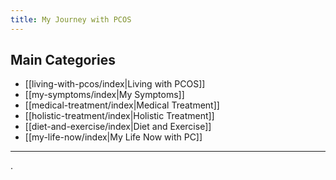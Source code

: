```yaml
---
title: My Journey with PCOS
---
```

## Main Categories

* [[living-with-pcos/index|Living with PCOS]]
* [[my-symptoms/index|My Symptoms]]
* [[medical-treatment/index|Medical Treatment]]
* [[holistic-treatment/index|Holistic Treatment]]
* [[diet-and-exercise/index|Diet and Exercise]]
* [[my-life-now/index|My Life Now with PC]]



---
.
